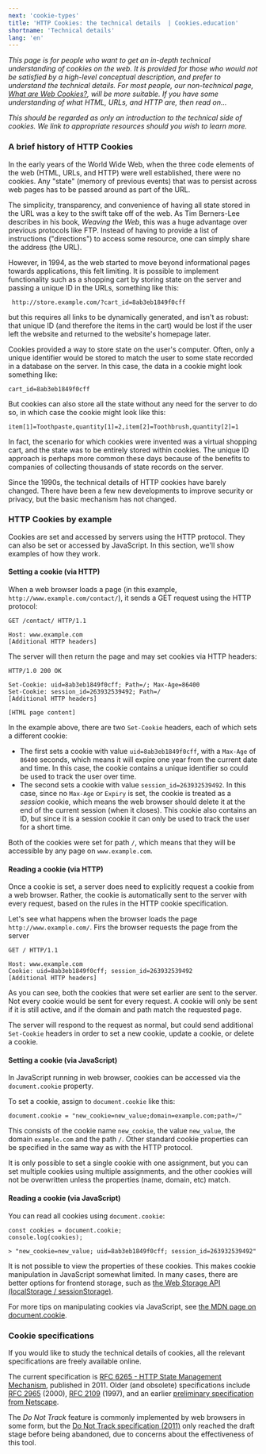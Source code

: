 ```yaml
---
next: 'cookie-types'
title: 'HTTP Cookies: the technical details  | Cookies.education'
shortname: 'Technical details'
lang: 'en'
---
```


*This page is for people who want to get an in-depth technical understanding of cookies on the web. It is provided for those who would not be satisfied by a high-level conceptual description, and prefer to understand the technical details. For most people, our non-technical page, [What are Web Cookies?](./cookies-definition.md), will be more suitable. If you have some understanding of what HTML, URLs, and HTTP are, then read on...*

*This should be regarded as only an introduction to the technical side of cookies. We link to appropriate resources should you wish to learn more.*

### A brief history of HTTP Cookies

In the early years of the World Wide Web, when the three code elements of the web (HTML, URLs, and HTTP) were well established, there were no cookies. Any "state" (memory of previous events) that was to persist across web pages has to be passed around as part of the URL.

The simplicity, transparency, and convenience of having all state stored in the URL was a key to the swift take off of the web. As Tim Berners-Lee describes in his book, *Weaving the Web*, this was a huge advantage over previous protocols like FTP. Instead of having to provide a list of instructions ("directions") to access some resource, one can simply share the address (the URL).

However, in 1994, as the web started to move beyond informational pages towards applications, this felt limiting. It is possible to implement functionality such as a shopping cart by storing state on the server and passing a unique ID in the URLs, something like this:
 
     http://store.example.com/?cart_id=8ab3eb1849f0cff
 
 but this requires all links to be dynamically generated, and isn't as robust: that unique ID (and therefore the items in the cart) would be lost if the user left the website and returned to the website's homepage later.

Cookies provided a way to store state on the user's computer. Often, only a unique identifier would be stored to match the user to some state recorded in a database on the server. In this case, the data in a cookie might look something like:
 
    cart_id=8ab3eb1849f0cff

But cookies can also store all the state without any need for the server to do so, in which case the cookie might look like this:

    item[1]=Toothpaste,quantity[1]=2,item[2]=Toothbrush,quantity[2]=1
    
In fact, the scenario for which cookies were invented was a virtual shopping cart, and the state was to be entirely stored within cookies. The unique ID approach is perhaps more common these days because of the benefits to companies of collecting thousands of state records on the server.

Since the 1990s, the technical details of HTTP cookies have barely changed. There have been a few new developments to improve security or privacy, but the basic mechanism has not changed.

### HTTP Cookies by example

Cookies are set and accessed by servers using the HTTP protocol. They can also be set or accessed by JavaScript. In this section, we'll show examples of how they work.

#### Setting a cookie (via HTTP)

When a web browser loads a page (in this example, `http://www.example.com/contact/`), it sends a GET request using the HTTP protocol:

```$http
GET /contact/ HTTP/1.1

Host: www.example.com
[Additional HTTP headers]
```

The server will then return the page and may set cookies via HTTP headers:

```$http
HTTP/1.0 200 OK

Set-Cookie: uid=8ab3eb1849f0cff; Path=/; Max-Age=86400
Set-Cookie: session_id=263932539492; Path=/
[Additional HTTP headers]

[HTML page content]
```

In the example above, there are two `Set-Cookie` headers, each of which sets a different cookie:
 
  - The first sets a cookie with value `uid=8ab3eb1849f0cff`, with a `Max-Age` of `86400` seconds, which means it will expire one year from the current date and time. In this case, the cookie contains a unique identifier so could be used to track the user over time.
  - The second sets a cookie with value `session_id=263932539492`. In this case, since no `Max-Age` or `Expiry` is set, the cookie is treated as a *session* cookie, which means the web browser should delete it at the end of the current session (when it closes). This cookie also contains an ID, but since it is a session cookie it can only be used to track the user for a short time.
  
Both of the cookies were set for path `/`, which means that they will be accessible by any page on `www.example.com`.

#### Reading a cookie (via HTTP)

Once a cookie is set, a server does need to explicitly request a cookie from a web browser. Rather, the cookie is automatically sent to the server with every request, based on the rules in the HTTP cookie specification.

Let's see what happens when the browser loads the page `http://www.example.com/`. Firs the browser requests the page from the server

```$http
GET / HTTP/1.1

Host: www.example.com
Cookie: uid=8ab3eb1849f0cff; session_id=263932539492
[Additional HTTP headers]
```

As you can see, both the cookies that were set earlier are sent to the server. Not every cookie would be sent for every request. A cookie will only be sent if it is still active, and if the domain and path match the requested page.

The server will respond to the request as normal, but could send additional `Set-Cookie` headers in order to set a new cookie, update a cookie, or delete a cookie.

#### Setting a cookie (via JavaScript)

In JavaScript running in web browser, cookies can be accessed via the `document.cookie` property.

To set a cookie, assign to `document.cookie` like this:

```
document.cookie = "new_cookie=new_value;domain=example.com;path=/"
```

This consists of the cookie name `new_cookie`, the value `new_value`, the domain `example.com` and the path `/`. Other standard cookie properties can be specified in the same way as with the HTTP protocol.

It is only possible to set a single cookie with one assignment, but you can set multiple cookies using multiple assignments, and the other cookies will not be overwritten unless the properties (name, domain, etc) match.

#### Reading a cookie (via JavaScript)

You can read all cookies using `document.cookie`:

```
const cookies = document.cookie;
console.log(cookies);

> "new_cookie=new_value; uid=8ab3eb1849f0cff; session_id=263932539492"
```

It is not possible to view the properties of these cookies. This makes cookie manipulation in JavaScript somewhat limited. In many cases, there are better options for frontend storage, such as [the Web Storage API (localStorage / sessionStorage)](https://developer.mozilla.org/en-US/docs/Web/API/Web_Storage_API).

For more tips on manipulating cookies via JavaScript, see [the MDN page on document.cookie](https://developer.mozilla.org/en-US/docs/Web/API/Document/cookie).

### Cookie specifications

If you would like to study the technical details of cookies, all the relevant specifications are freely available online.

The current specification is [RFC 6265 - HTTP State Management Mechanism](https://tools.ietf.org/html/rfc6265), published in 2011. Older (and obsolete) specifications include [RFC 2965](https://tools.ietf.org/html/rfc2965) (2000), [RFC 2109](https://tools.ietf.org/html/rfc2109) (1997), and an earlier [preliminary specification from Netscape](https://web.archive.org/web/20070805052634/http://wp.netscape.com/newsref/std/cookie_spec.html).

The *Do Not Track* feature is commonly implemented by web browsers in some form, but the [Do Not Track specification (2011)](https://tools.ietf.org/html/draft-mayer-do-not-track-00) only reached the draft stage before being abandoned, due to concerns about the effectiveness of this tool.
